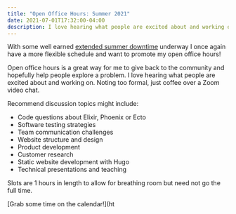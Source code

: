 ```yaml
---
title: "Open Office Hours: Summer 2021"
date: 2021-07-01T17:32:00-04:00
description: I love hearing what people are excited about and working on. Noting too formal, just coffee over a Zoom video chat.
---
```


With some well earned [extended summer downtime](/posts/2021/6/summer-plans/) underway I once again have a more flexible schedule and want to promote my open office hours!

Open office hours is a great way for me to give back to the community and hopefully help people explore a problem. I love hearing what people are excited about and working on. Noting too formal, just coffee over a Zoom video chat.

Recommend discussion topics might include:

* Code questions about Elixir, Phoenix or Ecto
* Software testing strategies
* Team communication challenges
* Website structure and design
* Product development
* Customer research
* Static website development with Hugo
* Technical presentations and teaching

Slots are 1 hours in length to allow for breathing room but need not go the full time.

[Grab some time on the calendar!](ht
